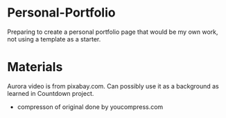 # Personal-Portfolio
Preparing to create a personal portfolio page that would be my own work, not using a template as a starter.

# Materials
Aurora video is from pixabay.com. Can possibly use it as a background as learned in Countdown project.
- compresson of original done by youcompress.com